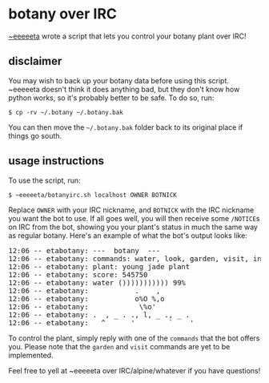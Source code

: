 botany over IRC
===============

[~eeeeeta](/~eeeeeta/index.html) wrote a script that lets you control your
botany plant over IRC!

## disclaimer

You may wish to back up your botany data before using this script. ~eeeeeta
doesn't think it does anything bad, but they don't know how python works,
so it's probably better to be safe.
To do so, run:

```
$ cp -rv ~/.botany ~/.botany.bak
```

You can then move the `~/.botany.bak` folder back to its original place if
things go south.

## usage instructions

To use the script, run:

```
$ ~eeeeeta/botanyirc.sh localhost OWNER BOTNICK
```

Replace `OWNER` with your IRC nickname, and `BOTNICK` with the IRC nickname
you want the bot to use. If all goes well, you will then receive some
`/NOTICE`s on IRC from the bot, showing you your plant's status in much the
same way as regular botany. Here's an example of what the bot's output looks
like:

<pre>
12:06 -- etabotany: ---  botany  ---
12:06 -- etabotany: commands: water, look, garden, visit, instructions, exit
12:06 -- etabotany: plant: young jade plant
12:06 -- etabotany: score: 545750
12:06 -- etabotany: water ())))))))))) 99% 
12:06 -- etabotany:           .    ,
12:06 -- etabotany:           o%O %,o
12:06 -- etabotany:            \%o'
12:06 -- etabotany: .  , _ . ., l, _ ., _ .
12:06 -- etabotany:   ^      '        `    '
</pre>

To control the plant, simply reply with one of the `commands` that the bot
offers you. Please note that the `garden` and `visit` commands are yet to be
implemented.

Feel free to yell at ~eeeeeta over IRC/alpine/whatever if you have questions!

